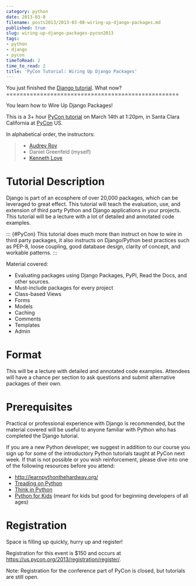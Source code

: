 ```yaml
---
category: python
date: 2013-03-8
filename: posts2013/2013-03-08-wiring-up-django-packages.md
published: true
slug: wiring-up-django-packages-pycon2013
tags:
- python
- django
- pycon
timeToRead: 2
time_to_read: 2
title: 'PyCon Tutorial: Wiring Up Django Packages'
---
```


You just finished the [Django
tutorial](https://docs.djangoproject.com/en/1.5/intro/tutorial01/). What
now? ===================================================

You learn how to Wire Up Django Packages!

This is a 3+ hour [PyCon
tutorial](https://us.pycon.org/2013/schedule/presentation/11/) on March
14th at 1:20pm, in Santa Clara California at [PyCon](#PyCon) US.

In alphabetical order, the instructors:

> -   [Audrey Roy](http://audreymroy.com/)
> -   Daniel Greenfeld (myself)
> -   [Kenneth Love](http://gettingstartedwithdjango.com/)

Tutorial Description
====================

Django is part of an ecosphere of over 20,000 packages, which can be
leveraged to great effect. This tutorial will teach the evaluation, use,
and extension of third party Python and Django applications in your
projects. This tutorial will be a lecture with a lot of detailed and
annotated code examples.

::: {#PyCon}
This tutorial does much more than instruct on how to wire in third party
packages, it also instructs on Django/Python best practices such as
PEP-8, loose coupling, good database design, clarity of concept, and
workable patterns.
:::

Material covered:

-   Evaluating packages using Django Packages, PyPI, Read the Docs, and
    other sources.
-   Must-include packages for every project
-   Class-based Views
-   Forms
-   Models
-   Caching
-   Comments
-   Templates
-   Admin

Format
======

This will be a lecture with detailed and annotated code examples.
Attendees will have a chance per section to ask questions and submit
alternative packages of their own.

Prerequisites
=============

Practical or professional experience with Django is recommended, but the
material covered will be useful to anyone familiar with Python who has
completed the Django tutorial.

If you are a new Python developer, we suggest in addition to our course
you sign up for some of the introductory Python tutorials taught at
PyCon next week. If that is not possible or you wish reinforcement,
please dive into one of the following resources before you attend:

-   <http://learnpythonthehardway.org/>
-   [Treading on
    Python](http://www.amazon.com/Treading-Python-Volume-1-ebook/dp/B00639H0AK/ref=sr_1_4?s=digital-text&ie=UTF8&qid=1362769305&sr=1-4&keywords=matt+harrison&tag=ihpydanny-20)
-   [Think in
    Python](http://www.amazon.com/Think-Python-Allen-B-Downey/dp/144933072X/ref=sr_1_1?ie=UTF8&qid=1362768936&sr=8-1&keywords=think+in+python&tag=ihpydanny-20)
-   [Python for
    Kids](http://www.amazon.com/Python-Kids-Playful-Introduction-Programming/dp/1593274076/ref=sr_1_8?s=books&ie=UTF8&qid=1362769005&sr=1-8&keywords=python+programming&tag=ihpydanny-20)
    (meant for kids but good for beginning developers of all ages)

Registration
============

Space is filling up quickly, hurry up and register!

Registration for this event is $150 and occurs at
<https://us.pycon.org/2013/registration/register/>.

Note: Registration for the conference part of PyCon is closed, but
tutorials are still open.

